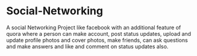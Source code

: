 # Social-Networking
A social Networking Project like facebook with an additional feature of quora where a person can make account, post status updates, upload and update profile photos and cover photos, make friends, can ask questions and make answers and like and comment on status updates also.
